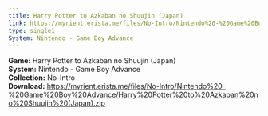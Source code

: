 ```yaml
---
title: Harry Potter to Azkaban no Shuujin (Japan)
link: https://myrient.erista.me/files/No-Intro/Nintendo%20-%20Game%20Boy%20Advance/Harry%20Potter%20to%20Azkaban%20no%20Shuujin%20(Japan).zip
type: single1
System: Nintendo - Game Boy Advance
---
```

<b>Game:</b> Harry Potter to Azkaban no Shuujin (Japan)<br>
<b>System:</b> Nintendo - Game Boy Advance<br>
<b>Collection:</b> No-Intro<br>
<b>Download:</b> https://myrient.erista.me/files/No-Intro/Nintendo%20-%20Game%20Boy%20Advance/Harry%20Potter%20to%20Azkaban%20no%20Shuujin%20(Japan).zip